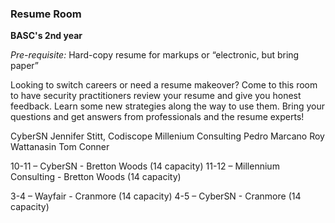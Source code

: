 ### Resume Room

**BASC's 2nd year**

*Pre-requisite:* Hard-copy resume for markups or “electronic, but bring
paper”

Looking to switch careers or need a resume makeover? Come to this room
to have security practitioners review your resume and give you honest
feedback. Learn some new strategies along the way to use them. Bring
your questions and get answers from professionals and the resume
experts\!

CyberSN
Jennifer Stitt, Codiscope
Millenium Consulting
Pedro Marcano
Roy Wattanasin Tom Conner

10-11 – CyberSN - Bretton Woods (14 capacity)
11-12 – Millennium Consulting - Bretton Woods (14 capacity)

3-4 – Wayfair - Cranmore (14 capacity)
4-5 – CyberSN - Cranmore (14 capacity)